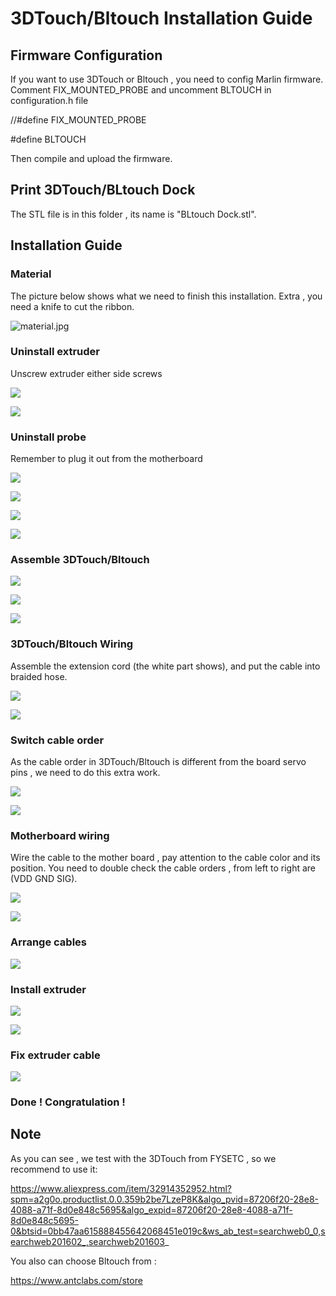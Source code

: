 # 3DTouch/Bltouch Installation Guide

## Firmware Configuration

If you want to use 3DTouch or Bltouch , you need to config Marlin firmware. Comment FIX_MOUNTED_PROBE and uncomment BLTOUCH in configuration.h file

//#define FIX_MOUNTED_PROBE

#define BLTOUCH

Then compile and upload the firmware.

## Print 3DTouch/BLtouch Dock

The STL file is in this folder , its name is "BLtouch Dock.stl".

## Installation Guide

### Material

The picture below shows what we need to finish this installation. Extra , you need a knife to cut the ribbon. 

![material.jpg](images/material.jpg)

### Uninstall extruder 

Unscrew extruder either side screws

  ![](images\step1-1.png)

![](images/step1-2.png)

### Uninstall probe

Remember to plug it out from the motherboard

![](images/step2-1.png)

![](images/step2-2.png)

![](images/step2-3.png)

![](images/step2-4.png)

### Assemble 3DTouch/Bltouch

![](images/step3-1.png)

![](images/step3-2.png)

![](images/step3-3.png)

### 3DTouch/Bltouch Wiring

Assemble the extension cord (the white part shows), and put the cable into braided hose.

![](images/step4-1.png)

![](images/step4-2.png)

### Switch cable order

As the cable order in 3DTouch/Bltouch is different from the board servo pins , we need to do this extra work.

![](images/step5-3.png)

![](images/step5-4.png)

### Motherboard wiring

Wire the cable to the mother board , pay attention to the cable color and its position. You need to double check the cable orders , from left to right are (VDD GND SIG).

![](images/step5-1.png)

![](images/step5-2.png)

### Arrange cables

![](images/step6-1.png)

### Install extruder

![](images/step7-1.png)

![](images/step7-2.png)

### Fix extruder cable

![](images/step8-1.png)

### Done ! Congratulation ! 

## Note

As you can see , we test with the 3DTouch from FYSETC , so we recommend to use it:

https://www.aliexpress.com/item/32914352952.html?spm=a2g0o.productlist.0.0.359b2be7LzeP8K&algo_pvid=87206f20-28e8-4088-a71f-8d0e848c5695&algo_expid=87206f20-28e8-4088-a71f-8d0e848c5695-0&btsid=0bb47aa615888455642068451e019c&ws_ab_test=searchweb0_0,searchweb201602_,searchweb201603_

You also can choose Bltouch from :

https://www.antclabs.com/store